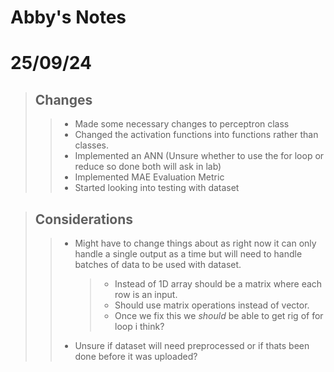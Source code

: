 # Abby's Notes

# 25/09/24

> ## Changes
>
> > - Made some necessary changes to perceptron class
> > - Changed the activation functions into functions rather than classes.
> > - Implemented an ANN (Unsure whether to use the for loop or reduce so done both will ask in lab)
> > - Implemented MAE Evaluation Metric
> > - Started looking into testing with dataset

> ## Considerations
>
> > - Might have to change things about as right now it can only handle a single output as a time but will need to handle batches of data to be used with dataset.
> >   > - Instead of 1D array should be a matrix where each row is an input.
> >   > - Should use matrix operations instead of vector.
> >   > - Once we fix this we _should_ be able to get rig of for loop i think?
> > - Unsure if dataset will need preprocessed or if thats been done before it was uploaded?
